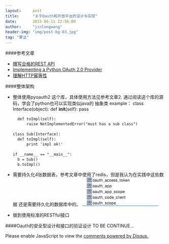```yaml
---
layout:     post
title:      "关于Oauth和开放平台的设计与实现"
date:       2015-06-11 22:56:00
author:     "jinlongwang"
header-img: "img/post-bg-03.jpg"
tag: "算法"
---
```

####参考文章
* [撰写合格的REST API](http://zhuanlan.zhihu.com/prattle/20034107)
* [Implementing a Python OAuth 2.0 Provider](http://tech.shift.com/post/39516330935/implementing-a-python-oauth-2-0-provider-part-1)
* [理解HTTP幂等性](http://www.cnblogs.com/weidagang2046/archive/2011/06/04/idempotence.html)

####整体架构
* 整体使用pyoauth2 这个库，具体使用方法见参考文章2.
  通过阅读这个库的源码，学会了python也可以实现类似java的
  抽象类
  example：
      class Interface(object):
        def __init__(self):
            pass

        def toImpl(self):
            raise NotImplementedError("must has a sub class")

      class Sub(Interface):
        def toImpl(self):
            print 'impl ok!'

      if __name__ == "__main__":
        b = Sub()
        b.toImpl()

* 需要持久化4张数据表，参考文章中使用了redis，但是我认为在实践中这些数据
  还是需要持久化的数据库中的。
  ![image](/img/table.png)

* 做到使用标准的RESTful接口

####Oauth的安全型设计和接口的验证设计
TO BE CONTINUE...  


<div id="disqus_thread"></div>
<script type="text/javascript">
    /* * * CONFIGURATION VARIABLES * * */
    var disqus_shortname = 'jinlongwang';

    /* * * DON'T EDIT BELOW THIS LINE * * */
    (function() {
        var dsq = document.createElement('script'); dsq.type = 'text/javascript'; dsq.async = true;
        dsq.src = '//' + disqus_shortname + '.disqus.com/embed.js';
        (document.getElementsByTagName('head')[0] || document.getElementsByTagName('body')[0]).appendChild(dsq);
    })();
</script>
<noscript>Please enable JavaScript to view the <a href="https://disqus.com/?ref_noscript" rel="nofollow">comments powered by Disqus.</a></noscript>
